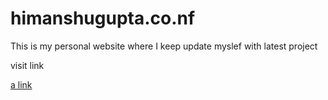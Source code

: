 # himanshugupta.co.nf
This is my personal website where I keep update myslef with latest project

visit link

[a link](http://himanshugupta.co.nf/)
